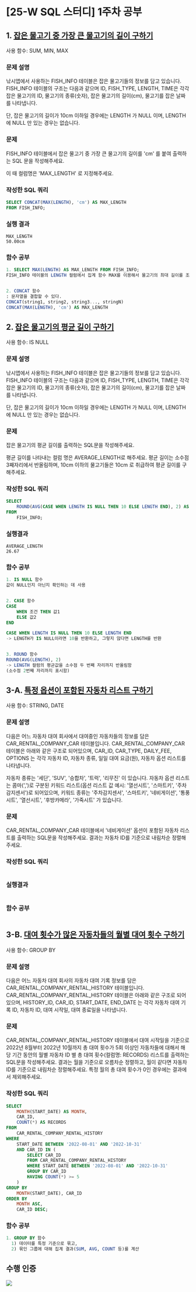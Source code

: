 # [25-W SQL 스터디] 1주차 공부

## 1. [잡은 물고기 중 가장 큰 물고기의 길이 구하기](https://school.programmers.co.kr/learn/courses/30/lessons/298515)
사용 함수: SUM, MIN, MAX

### 문제 설명
낚시앱에서 사용하는 FISH_INFO 테이블은 잡은 물고기들의 정보를 담고 있습니다. FISH_INFO 테이블의 구조는 다음과 같으며 ID, FISH_TYPE, LENGTH, TIME은 각각 잡은 물고기의 ID, 물고기의 종류(숫자), 잡은 물고기의 길이(cm), 물고기를 잡은 날짜를 나타냅니다.

단, 잡은 물고기의 길이가 10cm 이하일 경우에는 LENGTH 가 NULL 이며, LENGTH 에 NULL 만 있는 경우는 없습니다.

### 문제
FISH_INFO 테이블에서 잡은 물고기 중 가장 큰 물고기의 길이를 'cm' 를 붙여 출력하는 SQL 문을 작성해주세요.

이 때 컬럼명은 'MAX_LENGTH' 로 지정해주세요.

### 작성한 SQL 쿼리
```SQL
SELECT CONCAT(MAX(LENGTH), 'cm') AS MAX_LENGTH
FROM FISH_INFO;
```

### 실행 결과
```
MAX_LENGTH
50.00cm
```

### 함수 공부
```SQL
1. SELECT MAX(LENGTH) AS MAX_LENGTH FROM FISH_INFO;
FISH_INFO 테이블의 LENGTH 컬럼에서 집계 함수 MAX를 이용해서 물고기의 최대 길이를 조회하고, 그 결과를 MAX_LENGTH로 지정한다.


2. CONCAT 함수
: 문자열을 결합할 수 있다.
CONCAT(string1, string2, string3..., stringN)
CONCAT(MAX(LENGTH), 'cm') AS MAX_LENGTH
```


## 2. [잡은 물고기의 평균 길이 구하기](https://school.programmers.co.kr/learn/courses/30/lessons/293259)
사용 함수: IS NULL

### 문제 설명
낚시앱에서 사용하는 FISH_INFO 테이블은 잡은 물고기들의 정보를 담고 있습니다. FISH_INFO 테이블의 구조는 다음과 같으며 ID, FISH_TYPE, LENGTH, TIME은 각각 잡은 물고기의 ID, 물고기의 종류(숫자), 잡은 물고기의 길이(cm), 물고기를 잡은 날짜를 나타냅니다.

단, 잡은 물고기의 길이가 10cm 이하일 경우에는 LENGTH 가 NULL 이며, LENGTH 에 NULL 만 있는 경우는 없습니다.

### 문제
잡은 물고기의 평균 길이를 출력하는 SQL문을 작성해주세요.

평균 길이를 나타내는 컬럼 명은 AVERAGE_LENGTH로 해주세요.
평균 길이는 소수점 3째자리에서 반올림하며, 10cm 이하의 물고기들은 10cm 로 취급하여 평균 길이를 구해주세요.

### 작성한 SQL 쿼리
```SQL
SELECT 
    ROUND(AVG(CASE WHEN LENGTH IS NULL THEN 10 ELSE LENGTH END), 2) AS AVERAGE_LENGTH
FROM 
    FISH_INFO;
```

### 실행결과
```
AVERAGE_LENGTH
26.67
```

### 함수 공부
```SQL
1. IS NULL 함수
값이 NULL인지 아닌지 확인하는 데 사용


2. CASE 함수
CASE
    WHEN 조건 THEN 값1
    ELSE 값2
END

CASE WHEN LENGTH IS NULL THEN 10 ELSE LENGTH END
-> LENGTH가 IS NULL이라면 10을 반환하고, 그렇지 않다면 LENGTH를 반환


3. ROUND 함수
ROUND(AVG(LENGTH), 2)
-> LENGTH 컬럼의 평균값을 소수점 두 번째 자리까지 반올림함
(소수점 2번째 자리까지 표시함)
```


## 3-A. [특정 옵션이 포함된 자동차 리스트 구하기](https://school.programmers.co.kr/learn/courses/30/lessons/157343)
사용 함수: STRING, DATE

### 문제 설명
다음은 어느 자동차 대여 회사에서 대여중인 자동차들의 정보를 담은 CAR_RENTAL_COMPANY_CAR 테이블입니다. CAR_RENTAL_COMPANY_CAR 테이블은 아래와 같은 구조로 되어있으며, CAR_ID, CAR_TYPE, DAILY_FEE, OPTIONS 는 각각 자동차 ID, 자동차 종류, 일일 대여 요금(원), 자동차 옵션 리스트를 나타냅니다.

자동차 종류는 '세단', 'SUV', '승합차', '트럭', '리무진' 이 있습니다. 자동차 옵션 리스트는 콤마(',')로 구분된 키워드 리스트(옵션 리스트 값 예시: '열선시트', '스마트키', '주차감지센서')로 되어있으며, 키워드 종류는 '주차감지센서', '스마트키', '네비게이션', '통풍시트', '열선시트', '후방카메라', '가죽시트' 가 있습니다.

### 문제
CAR_RENTAL_COMPANY_CAR 테이블에서 '네비게이션' 옵션이 포함된 자동차 리스트를 출력하는 SQL문을 작성해주세요. 결과는 자동차 ID를 기준으로 내림차순 정렬해주세요.

### 작성한 SQL 쿼리
```SQL
```

### 실행결과
```
```

### 함수 공부
```SQL
```


## 3-B. [대여 횟수가 많은 자동차들의 월별 대여 횟수 구하기](https://school.programmers.co.kr/learn/courses/30/lessons/151139)
사용 함수: GROUP BY

### 문제 설명
다음은 어느 자동차 대여 회사의 자동차 대여 기록 정보를 담은 CAR_RENTAL_COMPANY_RENTAL_HISTORY 테이블입니다. CAR_RENTAL_COMPANY_RENTAL_HISTORY 테이블은 아래와 같은 구조로 되어있으며, HISTORY_ID, CAR_ID, START_DATE, END_DATE 는 각각 자동차 대여 기록 ID, 자동차 ID, 대여 시작일, 대여 종료일을 나타냅니다.

### 문제
CAR_RENTAL_COMPANY_RENTAL_HISTORY 테이블에서 대여 시작일을 기준으로 2022년 8월부터 2022년 10월까지 총 대여 횟수가 5회 이상인 자동차들에 대해서 해당 기간 동안의 월별 자동차 ID 별 총 대여 횟수(컬럼명: RECORDS) 리스트를 출력하는 SQL문을 작성해주세요. 결과는 월을 기준으로 오름차순 정렬하고, 월이 같다면 자동차 ID를 기준으로 내림차순 정렬해주세요. 특정 월의 총 대여 횟수가 0인 경우에는 결과에서 제외해주세요.

### 작성한 SQL 쿼리
```SQL
SELECT 
    MONTH(START_DATE) AS MONTH,
    CAR_ID,
    COUNT(*) AS RECORDS
FROM 
    CAR_RENTAL_COMPANY_RENTAL_HISTORY
WHERE 
    START_DATE BETWEEN '2022-08-01' AND '2022-10-31'
    AND CAR_ID IN (
        SELECT CAR_ID
        FROM CAR_RENTAL_COMPANY_RENTAL_HISTORY
        WHERE START_DATE BETWEEN '2022-08-01' AND '2022-10-31'
        GROUP BY CAR_ID
        HAVING COUNT(*) >= 5
    )
GROUP BY 
    MONTH(START_DATE), CAR_ID
ORDER BY 
    MONTH ASC,
    CAR_ID DESC;
```

### 함수 공부
```SQL
1. GROUP BY 함수
  1) 데이터를 특정 기준으로 묶고,
  2) 묶인 그룹에 대해 집계 결과(SUM, AVG, COUNT 등)를 계산
```


## 수행 인증
![](https://github.com/bird-one-00/25-W_SQL_study/blob/main/img/%EC%8A%A4%ED%81%AC%EB%A6%B0%EC%83%B7%202025-01-14%20034541.png)